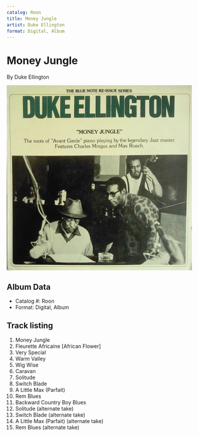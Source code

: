 ```yaml
---
catalog: Roon
title: Money Jungle
artist: Duke Ellington
format: Digital, Album
---
```


# Money Jungle

By Duke Ellington

![](../../assets/albumcovers/Duke_Ellington-Money_Jungle.png)

## Album Data

- Catalog #: Roon
- Format: Digital, Album


## Track listing


1. Money Jungle
2. Fleurette Africaine [African Flower]
3. Very Special
4. Warm Valley
5. Wig Wise
6. Caravan
7. Solitude
8. Switch Blade
9. A Little Max (Parfait)
10. Rem Blues
11. Backward Country Boy Blues
12. Solitude (alternate take)
13. Switch Blade (alternate take)
14. A Little Max (Parfait) (alternate take)
15. Rem Blues (alternate take)

